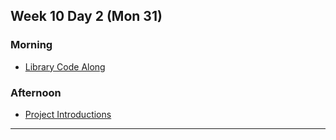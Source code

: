 ## Week 10 Day 2 (Mon 31)

### Morning

- [Library Code Along][1]



### Afternoon

- [Project Introductions](https://github.com/GA-SEB-8/Unit-04-Capstone-Project)



[1]: ./class-code/library-code-along/

---

